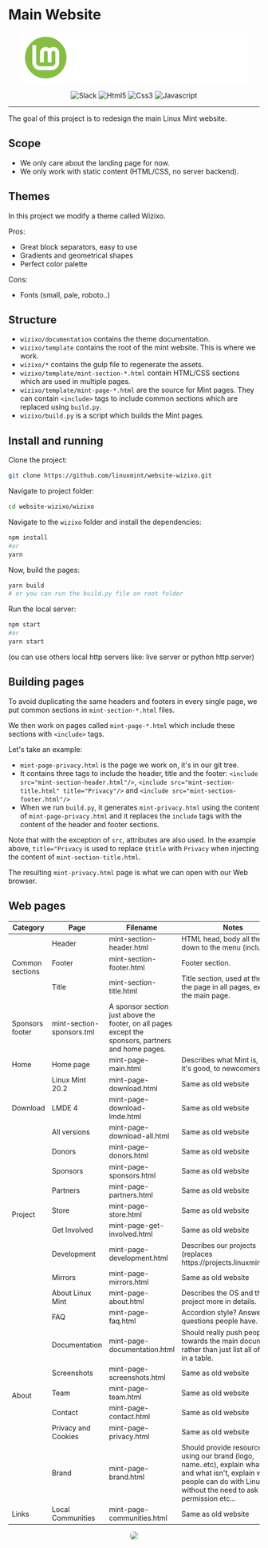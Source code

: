 # Main Website

<p align="center">
  <img src="./wizixo/template/img/logo.svg" height="100" style="border-radius: 6px" />
</p>

<p align="center">
<img alt="Slack" src="	https://img.shields.io/badge/Slack-4A154B?style=for-the-badge&logo=slack&logoColor=white"/>
<img alt="Html5" src="https://img.shields.io/badge/HTML5-E34F26?style=for-the-badge&logo=html5&logoColor=white"/>
<img alt="Css3" src="https://img.shields.io/badge/CSS3-1572B6?style=for-the-badge&logo=css3&logoColor=white"/>
<img alt="Javascript" src="https://img.shields.io/badge/JavaScript-F7DF1E?style=for-the-badge&logo=javascript&logoColor=black"/>
</p>

<hr>

The goal of this project is to redesign the main Linux Mint website.

## Scope

- We only care about the landing page for now.
- We only work with static content (HTML/CSS, no server backend).

## Themes

In this project we modify a theme called Wizixo.

Pros:

- Great block separators, easy to use
- Gradients and geometrical shapes
- Perfect color palette

Cons:

- Fonts (small, pale, roboto..)

## Structure

- `wizixo/documentation` contains the theme documentation.
- `wizixo/template` contains the root of the mint website. This is where we work.
- `wizixo/*` contains the gulp file to regenerate the assets.
- `wizixo/template/mint-section-*.html` contain HTML/CSS sections which are used in multiple pages.
- `wizixo/template/mint-page-*.html` are the source for Mint pages. They can contain `<include>` tags to include common sections which are replaced using `build.py`.
- `wizixo/build.py` is a script which builds the Mint pages.

## Install and running

Clone the project:

```bash
git clone https://github.com/linuxmint/website-wizixo.git
```

Navigate to project folder:

```bash
cd website-wizixo/wizixo
```

Navigate to the `wizixo` folder and install the dependencies:

```bash
npm install
#or
yarn
```

Now, build the pages:

```bash
yarn build
# or you can run the build.py file on root folder
```

Run the local server:

```bash
npm start
#or
yarn start
```

(ou can use others local http servers like: live server or python http.server)

## Building pages

To avoid duplicating the same headers and footers in every single page, we put common sections in `mint-section-*.html` files.

We then work on pages called `mint-page-*.html` which include these sections with `<include>` tags.

Let's take an example:

- `mint-page-privacy.html` is the page we work on, it's in our git tree.
- It contains three tags to include the header, title and the footer: `<include src="mint-section-header.html"/>`, `<include src="mint-section-title.html" title="Privacy"/>` and `<include src="mint-section-footer.html"/>`
- When we run `build.py`, it generates `mint-privacy.html` using the content of `mint-page-privacy.html` and it replaces the `include` tags with the content of the header and footer sections.

Note that with the exception of `src`, attributes are also used. In the example above, `title="Privacy` is used to replace `$title` with `Privacy` when injecting the content of `mint-section-title.html`.

The resulting `mint-privacy.html` page is what we can open with our Web browser.

## Web pages

<table>
    <thead>
        <tr>
            <th>Category</th>
            <th>Page</th>
            <th>Filename</th>
            <th>Notes</th>
        </tr>
    </thead>
    <tbody>
        <tr>
            <td rowspan=3>Common sections</td>
            <td>Header</td>
            <td>mint-section-header.html</td>
            <td>HTML head, body all the way down to the menu (included).</td>
        </tr>
        <tr>
            <td>Footer</td>
            <td>mint-section-footer.html</td>
            <td>Footer section.</td>
        </tr>
        <tr>
            <td>Title</td>
            <td>mint-section-title.html</td>
            <td>Title section, used at the top of the page in all pages, except the main page.</td>
        </tr>
        <tr>
            <td>Sponsors footer</td>
            <td>mint-section-sponsors.tml</td>
            <td>A sponsor section just above the footer, on all pages except the sponsors, partners and home pages.</td>
        </tr>
        <tr>
            <td>Home</td>
            <td>Home page</td>
            <td>mint-page-main.html</td>
            <td>Describes what Mint is, why it's good, to newcomers.</td>
        </tr>
        <tr>
            <td rowspan=3>Download</td>
            <td>Linux Mint 20.2</td>
            <td>mint-page-download.html</td>
            <td>Same as old website</td>
        </tr>
        <tr>
            <td>LMDE 4</td>
            <td>mint-page-download-lmde.html</td>
            <td>Same as old website</td>
        </tr>
        <tr>
            <td>All versions</td>
            <td>mint-page-download-all.html</td>
            <td>Same as old website</td>
        </tr>
        <tr>
            <td rowspan=7>Project</td>
            <td>Donors</td>
            <td>mint-page-donors.html</td>
            <td>Same as old website</td>
        </tr>
        <tr>
            <td>Sponsors</td>
            <td>mint-page-sponsors.html</td>
            <td>Same as old website</td>
        </tr>
        <tr>
            <td>Partners</td>
            <td>mint-page-partners.html</td>
            <td>Same as old website</td>
        </tr>
        <tr>
            <td>Store</td>
            <td>mint-page-store.html</td>
            <td>Same as old website</td>
        </tr>
        <tr>
            <td>Get Involved</td>
            <td>mint-page-get-involved.html</td>
            <td>Same as old website</td>
        </tr>
        <tr>
            <td>Development</td>
            <td>mint-page-development.html</td>
            <td>Describes our projects (replaces https://projects.linuxmint.com/) </td>
        </tr>
        <tr>
            <td>Mirrors</td>
            <td>mint-page-mirrors.html</td>
            <td>Same as old website</td>
        </tr>
      <tr>
            <td rowspan=8>About</td>
            <td>About Linux Mint</td>
            <td>mint-page-about.html</td>
            <td>Describes the OS and the project more in details.</td>
        </tr>
        <tr>
            <td>FAQ</td>
            <td>mint-page-faq.html</td>
            <td>Accordion style? Answer main questions people have.</td>
        </tr>
        <tr>
            <td>Documentation</td>
            <td>mint-page-documentation.html</td>
            <td>Should really push people towards the main documents rather than just list all of them in a table.</td>
        </tr>
        <tr>
            <td>Screenshots</td>
            <td>mint-page-screenshots.html</td>
            <td>Same as old website</td>
        </tr>
        <tr>
            <td>Team</td>
            <td>mint-page-team.html</td>
            <td>Same as old website</td>
        </tr>
        <tr>
            <td>Contact</td>
            <td>mint-page-contact.html</td>
            <td>Same as old website</td>
        </tr>
        <tr>
            <td>Privacy and Cookies</td>
            <td>mint-page-privacy.html</td>
            <td>Same as old website</td>
        </tr>
        <tr>
            <td>Brand</td>
            <td>mint-page-brand.html</td>
            <td>Should provide resources for using our brand (logo, name..etc), explain what is OK and what isn't, explain what people can do with Linux Mint without the need to ask for permission etc...</td>
        </tr>
      <tr>
            <td rowspan=1>Links</td>
            <td>Local Communities</td>
            <td>mint-page-communities.html</td>
            <td>Same as old website</td>
        </tr>
    </tbody>
</table>

<div align="center">

 <img src="./wizixo/template/img/favicon.ico" height="50" style="border-radius: 6px" />

</div>
